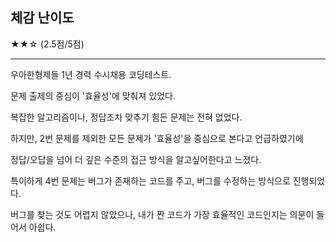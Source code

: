 ## 체감 난이도

★★☆ (2.5점/5점)

---

우아한형제들 1년 경력 수시채용 코딩테스트.



문제 출제의 중심이 '효율성'에 맞춰져 있었다.

복잡한 알고리즘이나, 정답조차 맞추기 힘든 문제는 전혀 없었다.



하지만, 2번 문제를 제외한 모든 문제가 '효율성'을 중심으로 본다고 언급하였기에

정답/오답을 넘어 더 깊은 수준의 접근 방식을 알고싶어한다고 느졌다.

 

특이하게 4번 문제는 버그가 존재하는 코드를 주고, 버그를 수정하는 방식으로 진행되었다.

버그를 찾는 것도 어렵지 않았으나, 내가 짠 코드가 가장 효율적인 코드인지는 의문이 들어서 아쉽다.

